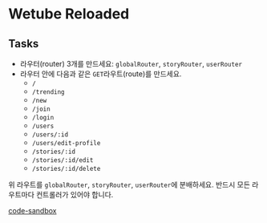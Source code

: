 # Wetube Reloaded

## **Tasks**

- 라우터(router) 3개를 만드세요: `globalRouter`, `storyRouter`, `userRouter`
- 라우터 안에 다음과 같은 `GET`라우트(route)를 만드세요.
  - `/`
  - `/trending`
  - `/new`
  - `/join`
  - `/login`
  - `/users`
  - `/users/:id`
  - `/users/edit-profile`
  - `/stories/:id`
  - `/stories/:id/edit`
  - `/stories/:id/delete`

위 라우트를 `globalRouter`, `storyRouter`, `userRouter`에 분배하세요. 반드시 모든 라우트마다 컨트롤러가 있어야 합니다.

[code-sandbox](https://codesandbox.io/s/wetube5-express-0y63fz)
